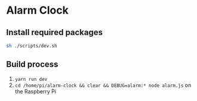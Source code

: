 # Alarm Clock

## Install required packages

```bash
sh ./scripts/dev.sh
```

## Build process

1. `yarn run dev`
2. `cd /home/pi/alarm-clock && clear && DEBUG=alarm:* node alarm.js` on the Raspberry Pi
